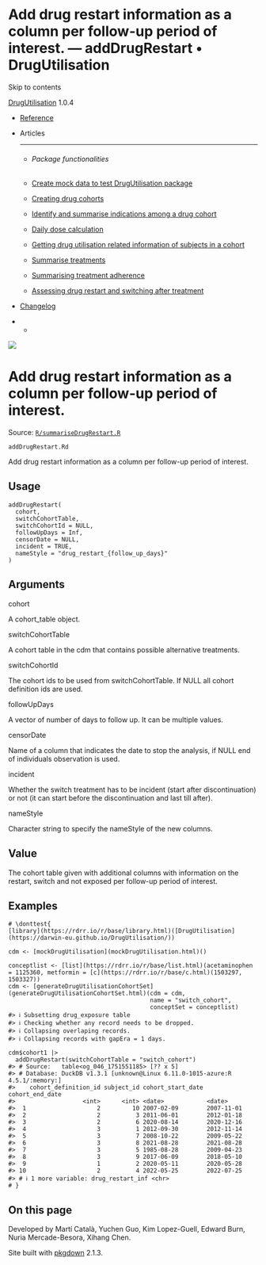 # Add drug restart information as a column per follow-up period of interest. — addDrugRestart • DrugUtilisation

Skip to contents

[DrugUtilisation](../index.html) 1.0.4

  * [Reference](../reference/index.html)
  * Articles
    * * * *

    * ###### Package functionalities

    * [Create mock data to test DrugUtilisation package](../articles/mock_data.html)
    * [Creating drug cohorts](../articles/create_cohorts.html)
    * [Identify and summarise indications among a drug cohort](../articles/indication.html)
    * [Daily dose calculation](../articles/daily_dose_calculation.html)
    * [Getting drug utilisation related information of subjects in a cohort](../articles/drug_utilisation.html)
    * [Summarise treatments](../articles/summarise_treatments.html)
    * [Summarising treatment adherence](../articles/treatment_discontinuation.html)
    * [Assessing drug restart and switching after treatment](../articles/drug_restart.html)
  * [Changelog](../news/index.html)


  *   * [](https://github.com/darwin-eu/DrugUtilisation/)



![](../logo.png)

# Add drug restart information as a column per follow-up period of interest.

Source: [`R/summariseDrugRestart.R`](https://github.com/darwin-eu/DrugUtilisation/blob/v1.0.4/R/summariseDrugRestart.R)

`addDrugRestart.Rd`

Add drug restart information as a column per follow-up period of interest.

## Usage
    
    
    addDrugRestart(
      cohort,
      switchCohortTable,
      switchCohortId = NULL,
      followUpDays = Inf,
      censorDate = NULL,
      incident = TRUE,
      nameStyle = "drug_restart_{follow_up_days}"
    )

## Arguments

cohort
    

A cohort_table object.

switchCohortTable
    

A cohort table in the cdm that contains possible alternative treatments.

switchCohortId
    

The cohort ids to be used from switchCohortTable. If NULL all cohort definition ids are used.

followUpDays
    

A vector of number of days to follow up. It can be multiple values.

censorDate
    

Name of a column that indicates the date to stop the analysis, if NULL end of individuals observation is used.

incident
    

Whether the switch treatment has to be incident (start after discontinuation) or not (it can start before the discontinuation and last till after).

nameStyle
    

Character string to specify the nameStyle of the new columns.

## Value

The cohort table given with additional columns with information on the restart, switch and not exposed per follow-up period of interest.

## Examples
    
    
    # \donttest{
    [library](https://rdrr.io/r/base/library.html)([DrugUtilisation](https://darwin-eu.github.io/DrugUtilisation/))
    
    cdm <- [mockDrugUtilisation](mockDrugUtilisation.html)()
    
    conceptlist <- [list](https://rdrr.io/r/base/list.html)(acetaminophen = 1125360, metformin = [c](https://rdrr.io/r/base/c.html)(1503297, 1503327))
    cdm <- [generateDrugUtilisationCohortSet](generateDrugUtilisationCohortSet.html)(cdm = cdm,
                                            name = "switch_cohort",
                                            conceptSet = conceptlist)
    #> ℹ Subsetting drug_exposure table
    #> ℹ Checking whether any record needs to be dropped.
    #> ℹ Collapsing overlaping records.
    #> ℹ Collapsing records with gapEra = 1 days.
    
    cdm$cohort1 |>
      addDrugRestart(switchCohortTable = "switch_cohort")
    #> # Source:   table<og_046_1751551185> [?? x 5]
    #> # Database: DuckDB v1.3.1 [unknown@Linux 6.11.0-1015-azure:R 4.5.1/:memory:]
    #>    cohort_definition_id subject_id cohort_start_date cohort_end_date
    #>                   <int>      <int> <date>            <date>         
    #>  1                    2         10 2007-02-09        2007-11-01     
    #>  2                    2          3 2011-06-01        2012-01-18     
    #>  3                    2          6 2020-08-14        2020-12-16     
    #>  4                    3          1 2012-09-30        2012-11-14     
    #>  5                    3          7 2008-10-22        2009-05-22     
    #>  6                    3          8 2021-08-28        2021-08-28     
    #>  7                    3          5 1985-08-28        2009-04-23     
    #>  8                    3          9 2017-06-09        2018-05-10     
    #>  9                    1          2 2020-05-11        2020-05-28     
    #> 10                    2          4 2022-05-25        2022-07-25     
    #> # ℹ 1 more variable: drug_restart_inf <chr>
    # }
    

## On this page

Developed by Martí Català, Yuchen Guo, Kim Lopez-Guell, Edward Burn, Nuria Mercade-Besora, Xihang Chen.

Site built with [pkgdown](https://pkgdown.r-lib.org/) 2.1.3.
